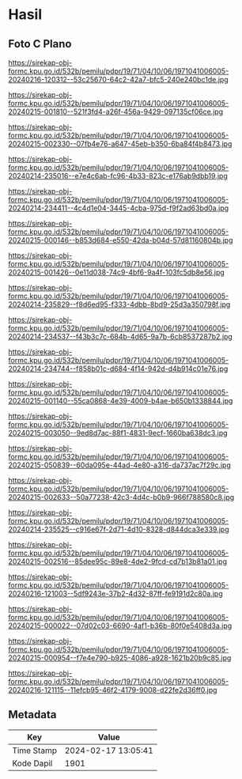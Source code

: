 # Hasil

## Foto C Plano

https://sirekap-obj-formc.kpu.go.id/532b/pemilu/pdpr/19/71/04/10/06/1971041006005-20240216-120312--53c25670-64c2-42a7-bfc5-240e240bc1de.jpg

https://sirekap-obj-formc.kpu.go.id/532b/pemilu/pdpr/19/71/04/10/06/1971041006005-20240215-001810--521f3fd4-a26f-456a-9429-097135cf06ce.jpg

https://sirekap-obj-formc.kpu.go.id/532b/pemilu/pdpr/19/71/04/10/06/1971041006005-20240215-002330--07fb4e76-a647-45eb-b350-6ba84f4b8473.jpg

https://sirekap-obj-formc.kpu.go.id/532b/pemilu/pdpr/19/71/04/10/06/1971041006005-20240214-235016--e7e4c6ab-fc96-4b33-823c-e176ab9dbb19.jpg

https://sirekap-obj-formc.kpu.go.id/532b/pemilu/pdpr/19/71/04/10/06/1971041006005-20240214-234411--4c4d1e04-3445-4cba-975d-f9f2ad63bd0a.jpg

https://sirekap-obj-formc.kpu.go.id/532b/pemilu/pdpr/19/71/04/10/06/1971041006005-20240215-000146--b853d684-e550-42da-b04d-57d81160804b.jpg

https://sirekap-obj-formc.kpu.go.id/532b/pemilu/pdpr/19/71/04/10/06/1971041006005-20240215-001426--0e11d038-74c9-4bf6-9a4f-103fc5db8e56.jpg

https://sirekap-obj-formc.kpu.go.id/532b/pemilu/pdpr/19/71/04/10/06/1971041006005-20240214-235829--f8d6ed95-f333-4dbb-8bd9-25d3a350798f.jpg

https://sirekap-obj-formc.kpu.go.id/532b/pemilu/pdpr/19/71/04/10/06/1971041006005-20240214-234537--f43b3c7c-684b-4d65-9a7b-6cb8537287b2.jpg

https://sirekap-obj-formc.kpu.go.id/532b/pemilu/pdpr/19/71/04/10/06/1971041006005-20240214-234744--f858b01c-d684-4f14-942d-d4b914c01e76.jpg

https://sirekap-obj-formc.kpu.go.id/532b/pemilu/pdpr/19/71/04/10/06/1971041006005-20240215-001140--55ca0868-4e39-4009-b4ae-b650b1338844.jpg

https://sirekap-obj-formc.kpu.go.id/532b/pemilu/pdpr/19/71/04/10/06/1971041006005-20240215-003050--9ed8d7ac-88f1-4831-9ecf-1660ba638dc3.jpg

https://sirekap-obj-formc.kpu.go.id/532b/pemilu/pdpr/19/71/04/10/06/1971041006005-20240215-050839--60da095e-44ad-4e80-a316-da737ac7f29c.jpg

https://sirekap-obj-formc.kpu.go.id/532b/pemilu/pdpr/19/71/04/10/06/1971041006005-20240215-002633--50a77238-42c3-4d4c-b0b9-966f788580c8.jpg

https://sirekap-obj-formc.kpu.go.id/532b/pemilu/pdpr/19/71/04/10/06/1971041006005-20240214-235525--c916e67f-2d71-4d10-8328-d844dca3e339.jpg

https://sirekap-obj-formc.kpu.go.id/532b/pemilu/pdpr/19/71/04/10/06/1971041006005-20240215-002516--85dee95c-89e8-4de2-9fcd-cd7b13b81a01.jpg

https://sirekap-obj-formc.kpu.go.id/532b/pemilu/pdpr/19/71/04/10/06/1971041006005-20240216-121003--5df9243e-37b2-4d32-87ff-fe9191d2c80a.jpg

https://sirekap-obj-formc.kpu.go.id/532b/pemilu/pdpr/19/71/04/10/06/1971041006005-20240215-000022--07d02c03-6690-4af1-b36b-80f0e5408d3a.jpg

https://sirekap-obj-formc.kpu.go.id/532b/pemilu/pdpr/19/71/04/10/06/1971041006005-20240215-000954--f7e4e790-b925-4086-a928-1621b20b9c85.jpg

https://sirekap-obj-formc.kpu.go.id/532b/pemilu/pdpr/19/71/04/10/06/1971041006005-20240216-121115--11efcb95-46f2-4179-9008-d22fe2d36ff0.jpg


## Metadata

| Key        | Value               |
| ---------- | ------------------- |
| Time Stamp | 2024-02-17 13:05:41 |
| Kode Dapil | 1901                |



